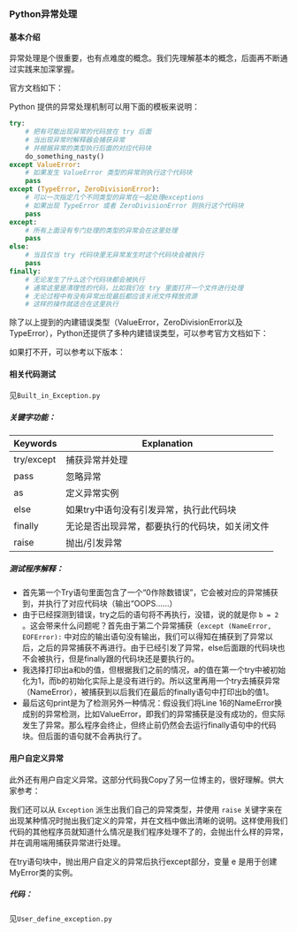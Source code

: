###  Python异常处理

#### 基本介绍

异常处理是个很重要，也有点难度的概念。我们先理解基本的概念，后面再不断通过实践来加深掌握。 

官方文档如下：

[Errors and Exceptions]: https://docs.python.org/3/tutorial/errors.html

 Python 提供的异常处理机制可以用下面的模板来说明： 

```python
try:
    # 把有可能出现异常的代码放在 try 后面
    # 当出现异常时解释器会捕获异常
    # 并根据异常的类型执行后面的对应代码块
    do_something_nasty()
except ValueError:
    # 如果发生 ValueError 类型的异常则执行这个代码块
    pass
except (TypeError, ZeroDivisionError):
    # 可以一次指定几个不同类型的异常在一起处理exceptions
    # 如果出现 TypeError 或者 ZeroDivisionError 则执行这个代码块
    pass
except:
    # 所有上面没有专门处理的类型的异常会在这里处理
    pass
else:
    # 当且仅当 try 代码块里无异常发生时这个代码块会被执行
    pass
finally:
    # 无论发生了什么这个代码块都会被执行
    # 通常这里是清理性的代码，比如我们在 try 里面打开一个文件进行处理
    # 无论过程中有没有异常出现最后都应该关闭文件释放资源
    # 这样的操作就适合在这里执行
```

除了以上提到的内建错误类型（ValueError，ZeroDivisionError以及TypeError），Python还提供了多种内建错误类型，可以参考官方文档如下：

[Built-in Exceptions]: https://docs.python.org/3/library/exceptions.html#bltin-exceptions

如果打不开，可以参考以下版本：

[Python 异常处理]: https://www.runoob.com/python/python-exceptions.html

#### 相关代码测试

见`Built_in_Exception.py`

##### 关键字功能：          

| Keywords   | Explanation                                    |
| ---------- | ---------------------------------------------- |
| try/except | 捕获异常并处理                                 |
| pass       | 忽略异常                                       |
| as         | 定义异常实例                                   |
| else       | 如果try中语句没有引发异常，执行此代码块        |
| finally    | 无论是否出现异常，都要执行的代码块，如关闭文件 |
| raise      | 抛出/引发异常                                  |

##### 测试程序解释：

- 首先第一个Try语句里面包含了一个“0作除数错误”，它会被对应的异常捕获到，并执行了对应代码块（输出“OOPS……）
- 由于已经探测到错误，try之后的语句将不再执行，没错，说的就是你 `b = 2` 。这会带来什么问题呢？首先由于第二个异常捕获（`except (NameError, EOFError):`  中对应的输出语句没有输出，我们可以得知在捕获到了异常以后，之后的异常捕获不再进行。由于已经引发了异常，else后面跟的代码块也不会被执行，但是finally跟的代码块还是要执行的。
- 我选择打印出a和b的值，但根据我们之前的情况，a的值在第一个try中被初始化为1，而b的初始化实际上是没有进行的。所以这里再用一个try去捕获异常（NameError），被捕获到以后我们在最后的finally语句中打印出b的值1。
- 最后这句print是为了检测另外一种情况：假设我们将Line 16的NameError换成别的异常检测，比如ValueError，即我们的异常捕获是没有成功的，但实际发生了异常。那么程序会终止，但终止前仍然会去运行finally语句中的代码块。但后面的语句就不会再执行了。

#### 用户自定义异常

此外还有用户自定义异常。这部分代码我Copy了另一位博主的，很好理解。供大家参考：

 我们还可以从 `Exception` 派生出我们自己的异常类型，并使用 `raise` 关键字来在出现某种情况时抛出我们定义的异常，并在文档中做出清晰的说明。这样使用我们代码的其他程序员就知道什么情况是我们程序处理不了的，会抛出什么样的异常，并在调用端用捕获异常进行处理。 

在try语句块中，抛出用户自定义的异常后执行except部分，变量 e 是用于创建MyError类的实例。

##### 代码：

见`User_define_exception.py`

